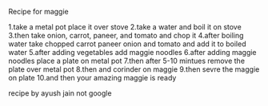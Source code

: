 Recipe for maggie

1.take a metal pot place it over stove 
2.take a water and boil it on stove 
3.then take onion, carrot, paneer, and tomato and chop it 
4.after boiling water take chopped carrot paneer onion and tomato and add it to boiled water
5.after adding vegetables add maggie noodles
6.after adding maggie noodles place a plate on metal pot 
7.then after 5-10 mintues remove the plate over metal pot 
8.then and corinder on maggie 
9.then sevre the maggie on plate 
10.and then your amazing maggie is ready




recipe by ayush jain not google